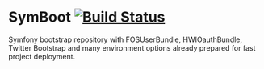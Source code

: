 # SymBoot [![Build Status](https://travis-ci.org/jakubzitny/symboot.svg?branch=master)](https://travis-ci.org/jakubzitny/symboot)

Symfony bootstrap repository with FOSUserBundle, HWIOauthBundle, Twitter Bootstrap and many environment options already prepared for fast project deployment.